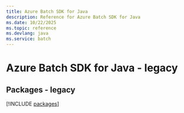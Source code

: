 ```yaml
---
title: Azure Batch SDK for Java
description: Reference for Azure Batch SDK for Java
ms.date: 10/22/2025
ms.topic: reference
ms.devlang: java
ms.service: batch
---
```

# Azure Batch SDK for Java - legacy
## Packages - legacy
[!INCLUDE [packages](batch-index.md)]